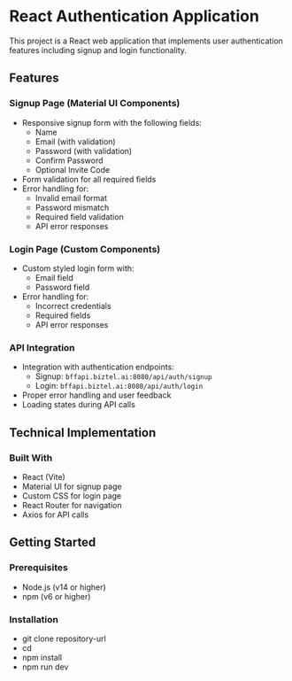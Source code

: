 # React Authentication Application

This project is a React web application that implements user authentication features including signup and login functionality.

## Features

### Signup Page (Material UI Components)
- Responsive signup form with the following fields:
  - Name
  - Email (with validation)
  - Password (with validation)
  - Confirm Password
  - Optional Invite Code
- Form validation for all required fields
- Error handling for:
  - Invalid email format
  - Password mismatch
  - Required field validation
  - API error responses

### Login Page (Custom Components)
- Custom styled login form with:
  - Email field
  - Password field
- Error handling for:
  - Incorrect credentials
  - Required fields
  - API error responses

### API Integration
- Integration with authentication endpoints:
  - Signup: `bffapi.biztel.ai:8080/api/auth/signup`
  - Login: `bffapi.biztel.ai:8080/api/auth/login`
- Proper error handling and user feedback
- Loading states during API calls

## Technical Implementation

### Built With
- React (Vite)
- Material UI for signup page
- Custom CSS for login page
- React Router for navigation
- Axios for API calls

## Getting Started

### Prerequisites
- Node.js (v14 or higher)
- npm (v6 or higher)

### Installation
- git clone repository-url
- cd <project-directory>
- npm install
- npm run dev
